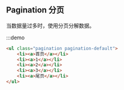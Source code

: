 <style>
.pagination {
  height: 36px;
  margin: 18px 0;
}
.pagination{
  display: inline-block;
  *display: inline;
  *zoom: 1;
  margin-left: 0;
  margin-bottom: 0;
}
.pagination li {
  display: inline;
  float: left;
  position: relative;
}
.pagination li a {
  float: left;
  padding: 0 14px;
  line-height: 34px;
  text-decoration: none;
  border: 1px solid #ddd;
  margin: 0 4px;
}
.pagination li.active a {
  background-color: #f5f5f5;
  color: #999999;
  cursor: default;
}
.pagination li.disabled a,
.pagination li .disabled a:hover {
  color: #999999;
  background-color: transparent;
  cursor: default;
}
.pagination-centered {
  text-align: center;
}
.pagination-right {
  text-align: right;
}
.pagination .redirect {
  margin-left: 10px;
}
.pagination .redirect input {
  width: 34px;
  height: 22px;
}
.pagination .redirect button {
  width: 22px;
  height: 22px;
}
.pagination-default li a {
  border: 1px solid #86a6d8;
}
.pagination-default li.active a {
  color: #fff;
  background-color: #305895;
}
.pagination-primary li a {
  border: 1px solid #ffb79b;
}
.pagination-primary li.active a {
  color: #fff;
  background-color: #ff4802;
}
.pagination-sm li a {
  padding: 0 8px;
  line-height: 22px;
}

</style>
## Pagination 分页

当数据量过多时，使用分页分解数据。

:::demo
```html
<ul class="pagination pagination-default">
    <li><a>首页</a></li>
    <li><a>1</a></li>
    <li><a>2</a></li>
    <li><a>3</a></li>
    <li><a>尾页</a></li>
</ul>
```

